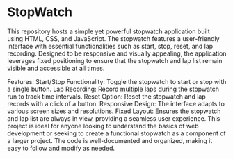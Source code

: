 # StopWatch
This repository hosts a simple yet powerful stopwatch application built using HTML, CSS, and JavaScript. The stopwatch features a user-friendly interface with essential functionalities such as start, stop, reset, and lap recording. Designed to be responsive and visually appealing, the application leverages fixed positioning to ensure that the stopwatch and lap list remain visible and accessible at all times.

Features:
Start/Stop Functionality: Toggle the stopwatch to start or stop with a single button.
Lap Recording: Record multiple laps during the stopwatch run to track time intervals.
Reset Option: Reset the stopwatch and lap records with a click of a button.
Responsive Design: The interface adapts to various screen sizes and resolutions.
Fixed Layout: Ensures the stopwatch and lap list are always in view, providing a seamless user experience.
This project is ideal for anyone looking to understand the basics of web development or seeking to create a functional stopwatch as a component of a larger project. The code is well-documented and organized, making it easy to follow and modify as needed.
